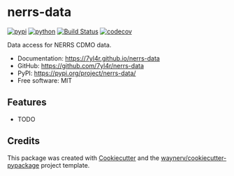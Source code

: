 # nerrs-data


[![pypi](https://img.shields.io/pypi/v/nerrs-data.svg)](https://pypi.org/project/nerrs-data/)
[![python](https://img.shields.io/pypi/pyversions/nerrs-data.svg)](https://pypi.org/project/nerrs-data/)
[![Build Status](https://github.com/7yl4r/nerrs-data/actions/workflows/dev.yml/badge.svg)](https://github.com/7yl4r/nerrs-data/actions/workflows/dev.yml)
[![codecov](https://codecov.io/gh/7yl4r/nerrs-data/branch/main/graphs/badge.svg)](https://codecov.io/github/7yl4r/nerrs-data)



Data access for NERRS CDMO data.


* Documentation: <https://7yl4r.github.io/nerrs-data>
* GitHub: <https://github.com/7yl4r/nerrs-data>
* PyPI: <https://pypi.org/project/nerrs-data/>
* Free software: MIT


## Features

* TODO

## Credits

This package was created with [Cookiecutter](https://github.com/audreyr/cookiecutter) and the [waynerv/cookiecutter-pypackage](https://github.com/waynerv/cookiecutter-pypackage) project template.
